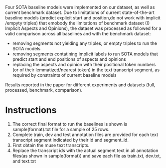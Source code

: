 Four SOTA baseline models were implemented on our dataset, as well as current benchmark dataset.
Due to limitations of current state-of-the-art baseline models (predict explicit start and position,do not work with implicit /empyty triples) that emobody the limitations of benchmark dataset (0 Implicit Aspects and Opinions), the  dataset was processed as followed for a valid comparison across all baselines and with the benchmark dataset:
 - removing segments not yielding any triples, or empty triples to run the SOTA models
 - removing segments contatining implicit labels to run SOTA models that predict start and end positions of aspects and opinions
 - replacing the aspects and opinion with their positional token numbers (or of their lemmatized/nearest token) in the text transcript segment, as required by constraints of current baseline models

Results reported in the paper for different experiments and datasets (full, processed, benchmark, comparison).
# Instructions
1. The correct final format to run the baselines is shown is sample(format).txt file for a sample of 25 rows. 
2. Complete train, dev and test annotation files are provided for each text transcript segment indicated by their id and segment_id.
3.  First obtain the muse text transcripts.
4. Replace the transcript ids with the actual segment text in all annotation files(as shown in sample(format)) and save each file as train.txt, dev.txt, and text.txt
